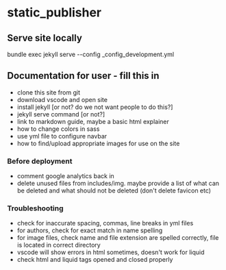 # static_publisher

## Serve site locally

bundle exec jekyll serve --config _config_development.yml

## Documentation for user - fill this in

+ clone this site from git
+ download vscode and open site
+ install jekyll [or not? do we not want people to do this?]
+ jekyll serve command [or not?]
+ link to markdown guide, maybe a basic html explainer
+ how to change colors in sass
+ use yml file to configure navbar
+ how to find/upload appropriate images for use on the site

### Before deployment

+ comment google analytics back in
+ delete unused files from includes/img. maybe provide a list of what can be deleted and what should not be deleted (don't delete favicon etc)

### Troubleshooting

+ check for inaccurate spacing, commas, line breaks in yml files
+ for authors, check for exact match in name spelling
+ for image files, check name and file extension are spelled correctly, file is located in correct directory
+ vscode will show errors in html sometimes, doesn't work for liquid
+ check html and liquid tags opened and closed properly